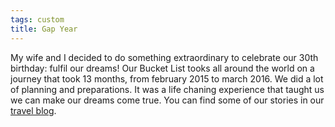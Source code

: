 ```yaml
---
tags: custom
title: Gap Year
---
```


My wife and I decided to do something extraordinary to celebrate our 30th birthday: fulfil our dreams! Our Bucket List tooks all around the world on a journey that took 13 months, from february 2015 to march 2016. We did a lot of planning and preparations. It was a life chaning experience that taught us we can make our dreams come true. You can find some of our stories in our [travel blog](https://explorers3dot0.blogspot.com/).